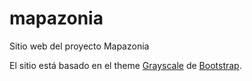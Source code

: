 mapazonia
=========

Sitio web del proyecto Mapazonia

El sitio está basado en el theme [Grayscale](http://startbootstrap.com/template-overviews/grayscale/) de [Bootstrap](http://getbootstrap.com/).

